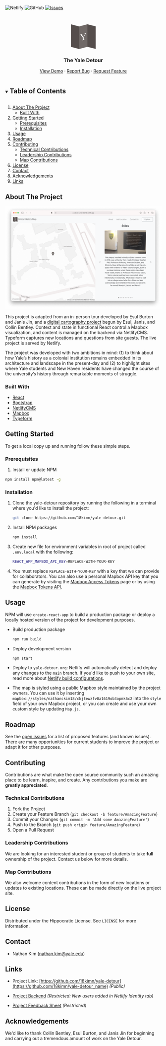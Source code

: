 <!-- PROJECT SHIELDS -->
![Netlify][netlify-shield]
![GitHub][license-shield]
[![Issues][issues-shield]][issues-url]

<!-- PROJECT LOGO -->
<br />
<p align="center">
  <a href="https://yale-detour.org/">
    <img src="public/images/logo.png" alt="Logo" width="80" height="80">
  </a>

  <h3 align="center">The Yale Detour</h3>

  <p align="center">
    <!-- project_breadcrumbs -->
    <a href="https://yale-detour.org/">View Demo</a>
    ·
    <a href="https://github.com/18kimn/yale-detour/issues">Report Bug</a>
    ·
    <a href="https://github.com/18kimn/yale-detour/issues">Request Feature</a>
  </p>
</p>

<!-- TABLE OF CONTENTS -->
<details open="open">
  <summary><h2 style="display: inline-block">Table of Contents</h2></summary>
  <ol>
    <li>
      <a href="#about-the-project">About The Project</a>
      <ul>
        <li><a href="#built-with">Built With</a></li>
      </ul>
    </li>
    <li>
      <a href="#getting-started">Getting Started</a>
      <ul>
        <li><a href="#prerequisites">Prerequisites</a></li>
        <li><a href="#installation">Installation</a></li>
      </ul>
    </li>
    <li><a href="#usage">Usage</a></li>
    <li><a href="#roadmap">Roadmap</a></li>
    <li><a href="#contributing">Contributing</a>
      <ul>
        <li><a href="#technical-contributions">Technical Contributions</a></li>
        <li><a href="#leadership-contributions">Leadership Contributions</a></li>
        <li><a href="#map-contributions">Map Contributions</a></li>
      </ul>
      </li>
    <li><a href="#license">License</a></li>
    <li><a href="#contact">Contact</a></li>
    <li><a href="#acknowledgements">Acknowledgements</a></li>
    <li><a href="#links">Links</a></li>
  </ol>
</details>

<!-- ABOUT THE PROJECT -->
## About The Project

[![Product Name Screen Shot][product-screenshot]](https://yale-detour.org)

This project is adapted from an in-person tour developed by Esul Burton and Janis Jin, and a [digital cartography project](https://github.com/collinbentley1/critical-history) begun by Esul, Janis, and Collin Bentley. Context and state in functional React control a Mapbox visualization, and content is managed on the backend via NetlifyCMS. Typeform captures new locations and questions from site guests. The live project is served by Netlify.

The project was developed with two ambitions in mind: (1) to think about how Yale’s history as a colonial institution remains embedded in its architecture and landscape in the present-day and (2) to highlight sites where Yale students and New Haven residents have changed the course of the university’s history through remarkable moments of struggle.

### Built With

* [React](https://reactjs.org)
* [Bootstrap](https://getbootstrap.com)
* [NetlifyCMS](https://www.netlifycms.org)
* [Mapbox](https://docs.mapbox.com/mapbox-gl-js/api/)
* [Typeform](https://github.com/Typeform/embed)

<!-- GETTING STARTED -->
## Getting Started

To get a local copy up and running follow these simple steps.

### Prerequisites

1. Install or update NPM
  ```sh
  npm install npm@latest -g
  ```

### Installation

1. Clone the yale-detour repository by running the following in a terminal where you'd like to install the project: 
   ```sh
   git clone https://github.com/18kimn/yale-detour.git
   ```
2. Install NPM packages
   ```sh
   npm install
   ```
3. Create new file for environment variables in root of project called `.env.local` with the following:
    ```sh
    REACT_APP_MAPBOX_API_KEY=REPLACE-WITH-YOUR-KEY
    ```
4. You must replace `REPLACE-WITH-YOUR-KEY` with a key that we can provide for collaborators. You can also use a personal Mapbox API key that you can generate by visiting the [Mapbox Access Tokens](https://account.mapbox.com/access-tokens) page or by using the [Mapbox Tokens API](https://docs.mapbox.com/api/accounts/#tokens).
<!-- USAGE EXAMPLES -->
## Usage

NPM will use `create-react-app` to build a production package or deploy a locally hosted version of the project for development purposes.

* Build production package
   ```sh
   npm run build
   ```

* Deploy development version
   ```sh
   npm start
   ```

* Deploy to `yale-detour.org`: Netlify will automatically detect and deploy any changes to the `main` branch. If you'd like to push to your own site, read more about [Netlify build configurations](https://docs.netlify.com/configure-builds/get-started/#basic-build-settings).

* The map is styled using a public Mapbox style maintained by the project owners. You can use it by inserting `mapbox://styles/nathanckim18/ckjtewzfv0a1619ob3opmk6c2` into the `style` field of your own Mapbox project, or you can create and use your own custom style by updating `Map.js`.
<!-- ROADMAP -->
## Roadmap

See the [open issues](https://github.com/18kimn/yale-detour/issues) for a list of proposed features (and known issues). There are many opportunities for current students to improve the project or adapt it for other purposes.



<!-- CONTRIBUTING -->
## Contributing
Contributions are what make the open source community such an amazing place to be learn, inspire, and create. Any contributions you make are **greatly appreciated**. 

### Technical Contributions

1. Fork the Project
2. Create your Feature Branch (`git checkout -b feature/AmazingFeature`)
3. Commit your Changes (`git commit -m 'Add some AmazingFeature'`)
4. Push to the Branch (`git push origin feature/AmazingFeature`)
5. Open a Pull Request

### Leadership Contributions
We are looking for an interested student or group of students to take **full** ownership of the project. Contact us below for more details.

### Map Contributions
We also welcome content contributions in the form of new locations or updates to existing locations. These can be made directly on the live project site.

<!-- LICENSE -->
## License

Distributed under the Hippocratic License. See `LICENSE` for more information.



<!-- CONTACT -->
## Contact

- Nathan Kim (nathan.kim@yale.edu)

## Links

* Project Link: [https://github.com/18kimn/yale-detour](https://github.com/18kimn/yale-detour_name) *(Public)*

* [Project Backend](https://yale-detour.org/admin/index.html) *(Restricted: New users added in Netlify Identity tab)*

* [Project Feedback Sheet](https://docs.google.com/spreadsheets/d/1RhEaSiJ3xxBW87eJXHrG8N-OppfXLvq9yU8OXR_SuwU/edit?usp=sharing) *(Restricted)*

<!-- ACKNOWLEDGEMENTS  -->
## Acknowledgements

We'd like to thank Collin Bentley, Esul Burton, and Janis Jin for beginning and carrying out a tremendous amount of work on the Yale Detour. 

[issues-shield]: https://img.shields.io/github/issues/18kimn/yale-detour.svg?style=for-the-badge
[issues-url]: https://github.com/18kimn/yale-detour/issues
[license-shield]: https://img.shields.io/github/license/18kimn/yale-detour?style=for-the-badge
[netlify-shield]: https://img.shields.io/netlify/760047ea-9eef-446f-84c4-8e8364e116e2?logo=netlify&style=for-the-badge
[linkedin-url]: https://linkedin.com/in/collinbentley1
[product-screenshot]: public/images/screenshot.png
